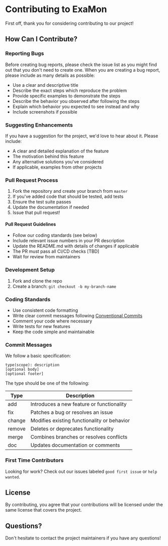 # Contributing to ExaMon

First off, thank you for considering contributing to our project!

## How Can I Contribute?

### Reporting Bugs

Before creating bug reports, please check the issue list as you might find out that you don't need to create one. When you are creating a bug report, please include as many details as possible:

* Use a clear and descriptive title
* Describe the exact steps which reproduce the problem
* Provide specific examples to demonstrate the steps
* Describe the behavior you observed after following the steps
* Explain which behavior you expected to see instead and why
* Include screenshots if possible

### Suggesting Enhancements

If you have a suggestion for the project, we'd love to hear about it. Please include:

* A clear and detailed explanation of the feature
* The motivation behind this feature
* Any alternative solutions you've considered
* If applicable, examples from other projects

### Pull Request Process

1. Fork the repository and create your branch from `master`
2. If you've added code that should be tested, add tests
3. Ensure the test suite passes
4. Update the documentation if needed
5. Issue that pull request!

#### Pull Request Guidelines

* Follow our coding standards (see below)
* Include relevant issue numbers in your PR description
* Update the README.md with details of changes if applicable
* The PR must pass all CI/CD checks [TBD]
* Wait for review from maintainers

### Development Setup

1. Fork and clone the repo
3. Create a branch: `git checkout -b my-branch-name`

### Coding Standards

* Use consistent code formatting
* Write clear commit messages following [Conventional Commits](https://www.conventionalcommits.org/)
* Comment your code where necessary
* Write tests for new features
* Keep the code simple and maintainable

### Commit Messages

We follow a basic specification:

```
type(scope): description
[optional body]
[optional footer]
```

The type should be one of the following:

| Type | Description |
|------|-------------|
| add | Introduces a new feature or functionality |
| fix | Patches a bug or resolves an issue |
| change | Modifies existing functionality or behavior |
| remove | Deletes or deprecates functionality |
| merge | Combines branches or resolves conflicts |
| doc | Updates documentation or comments |


### First Time Contributors

Looking for work? Check out our issues labeled `good first issue` or `help wanted`.

## License

By contributing, you agree that your contributions will be licensed under the same license that covers the project.

## Questions?

Don't hesitate to contact the project maintainers if you have any questions!
